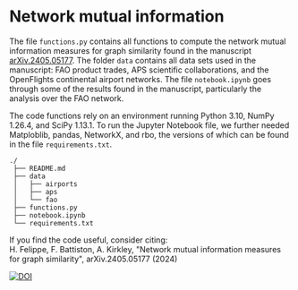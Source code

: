 # Network mutual information

The file `functions.py` contains all functions to compute the network mutual information measures for graph similarity 
found in the manuscript [arXiv.2405.05177](https://arxiv.org/abs/2405.05177).
The folder `data` contains all data sets used in the manuscript: FAO product trades, APS scientific collaborations, 
and the OpenFlights continental airport networks. The file `notebook.ipynb` goes through some of the results found in 
the manuscript, particularly the analysis over the FAO network.

The code functions rely on an environment running Python 3.10, NumPy 1.26.4, and SciPy 1.13.1. To run the Jupyter Notebook file, we further needed Matploblib, pandas, NetworkX, and rbo, the versions of which can be found in the file `requirements.txt`.

```
./
 ├── README.md
 ├── data
 │   ├── airports
 │   ├── aps
 │   └── fao
 ├── functions.py
 ├── notebook.ipynb
 └── requirements.txt
```

If you find the code useful, consider citing: <br>
H. Felippe, F. Battiston, A. Kirkley, "Network mutual information measures for graph similarity", arXiv.2405.05177 (2024)

[![DOI](https://zenodo.org/badge/797095655.svg)](https://zenodo.org/doi/10.5281/zenodo.13145601)

